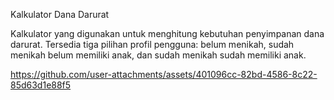 Kalkulator Dana Darurat

Kalkulator yang digunakan untuk menghitung kebutuhan penyimpanan dana darurat.
Tersedia tiga pilihan profil pengguna: belum menikah, sudah menikah belum memiliki anak, dan sudah menikah sudah memiliki anak.



https://github.com/user-attachments/assets/401096cc-82bd-4586-8c22-85d63d1e88f5

